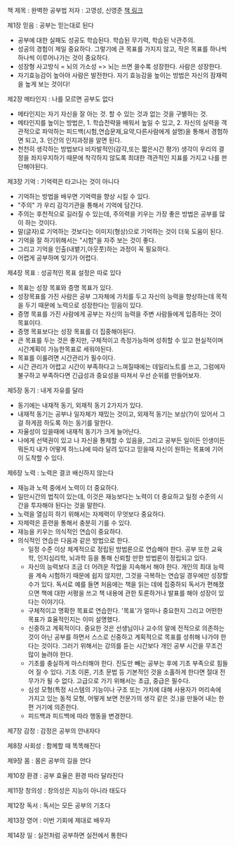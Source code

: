 책 제목 : 완벽한 공부법
저자 : 고영성, 신영준
[책 링크](http://www.yes24.com/Product/Goods/34569935)


제1장 믿음 : 공부는 믿는대로 된다
- 공부에 대한 실패도 성공도 학습된다. 학습된 무기력, 학습된 낙관주의.
- 성공의 경험이 제일 중요하다. 그렇기에 큰 목표를 가지지 않고, 작은 목표를 하나씩 하나씩 이루어나가는 것이 중요하다. 
- 성장형 사고방식 = 뇌의 가소성 => 뇌는 쓰면 쓸수록 성장한다. 사람은 성장한다.
- 자기효능감이 높아야 사람은 발전한다. 자기 효능감을 높이는 방법은 자신의 잠재력을 높게 보는 것이다!

제2장 메타인지 : 나를 모르면 공부도 없다
- 메타인지는 자기 자신을 잘 아는 것. 할 수 있는 것과 없는 것을 구별하는 것.
- 메타인지를 높이는 방법은, 1. 학습전략을 배워서 높일 수 있고, 2. 자신의 실력을 객관적으로 파악하는 피드백(시험,연습문제,요약,다른사람에게 설명)을 통해서 경험하면 되고, 3. 인간의 인지과정을 알면 된다.
- 천천히 생각하는 방법보다 비자발적인(감각,또는 짧은시간 평가) 생각이 우리의 결정을 좌지우지하기 때문에 착각하지 않도록 최대한 객관적인 지표를 가지고 나를 판단해야된다.

제3장 기억 : 기억력은 타고나는 것이 아니다
- 기억하는 방법을 배우면 기억력을 향상 시킬 수 있다. 
- "주의" 가 우리 감각기관을 통해서 기억에 담긴다.
- 주의는 후천적으로 길러질 수 있는데, 주의력을 키우는 가장 좋은 방법은 공부를 많이 하는 것이다.
- 말(글자)로 기억하는 것보다는 이미지(형상)으로 기억하는 것이 더욱 도움이 된다.
- 기억을 잘 하기위해서는 "시험"을 자주 보는 것이 좋다.
- 그리고 기억을 인출(내뱉기,아웃풋)하는 과정이 꼭 필요하다.
- 어렵게 공부하며 잊기가 어렵다.

제4장 목표 : 성공적인 목표 설정은 따로 있다
- 목표는 성장 목표와 증명 목표가 있다.
- 성장목표를 가진 사람은 공부 그자체에 가치를 두고 자신의 능력을 향상하는데 목적을 두기 때문에 노력으로 성장한다는 믿음이 있다.
- 증명 목표를 가진 사람에게 공부는 자신의 능력을 주변 사람들에게 입증하는 것이 목표이다.
- 증명 목표보다는 성장 목표를 더 집중해야된다.
- 큰 목표를 두는 것은 좋지만, 구체적이고 측정가능하며 성취할 수 있고 현실적이며시간계획이 가능한목표로 세워야된다.
- 목표를 이룰려면 시간관리가 필수이다.
- 시간 관리가 어렵고 시간이 부족하다고 느껴질때에는 데일리노트를 쓰고, 그럼에자 불구하고 부족하다면 긴급성과 중요성을 따져서 우선 순위를 만들어보자.

제5장 동기 : 내게 자유를 달라
- 동기에는 내재적 동기, 외재적 동기 2가지가 있다.
- 내재적 동기는 공부나 일자체가 재밌는 것이고, 외재적 동기는 보상(?)이 있어서 그걸 하게끔 하도록 하는 동기를 말한다.
- 자율성이 있을때에 내재적 동기가 크게 늘어난다.
- 나에게 선택권이 있고 나 자신을 통제할 수 있음을, 그리고 공부든 일이든 인생이든 뭐든지 내가 어떻게 하느냐에 따라 달려 있다고 믿을때 자신이 원하는 목표에 기어이 도착할 수 있다.

제6장 노력 : 노력은 결코 배신하지 않는다
- 재능과 노력 중에서 노력이 더 중요하다.
- 일만시간의 법칙이 있는데, 이것은 재능보다는 노력이 더 중요하고 일정 수준의 시간을 투자해야 된다는 것을 말한다.
- 노력을 열심히 하기 위해서는 자제력이 무엇보다 중요하다.
- 자제력은 훈련을 통해서 충분히 기를 수 있다.
- 재능을 키우는 의식적인 연습이 중요하다.
- 의식적인 연습은 다음과 같은 방법으로 한다.
  - 일정 수준 이상 체계적으로 정립된 방법론으로 연습해야 한다. 공부 또한 교육학, 인지심리학, 뇌과학 등을 통해 신뢰할 만한 방법론이 정립되고 있다.
  - 자신의 능력보다 조금 더 어려운 작업을 지속해서 해야 한다. 개인의 최대 능력을 계속 시험하기 때문에 쉽지 않지만, 그것을 극복하는 연습일 경우에만 성장할 수가 있다. 독서로 예를 들면 처음에는 책을 읽는 데에 집중하되 독서가 편해졌으면 책에 대한 서평을 쓰고 책 내용에 관한 토론하거나 발표를 해야 성장이 있다는 이야기다.
  - 구체적이고 명확한 목표로 연습한다. '목표'가 얼마나 중요한지 그리고 어떤한 목표가 효율적인지는 이미 설명했다.
  - 신중하고 계획적이다. 중요한 것은 선생님이나 교수의 말에 전적으로 의존하는 것이 아닌 공부를 하면서 스스로 신중하고 계획적으로 목표를 성취해 나가야 한다는 것이다. 그러기 위해서는 강의를 듣는 시간보다 개인 공부 시간을 무조건 많이 늘려야 한다.
  - 기초를 충실하게 마스터해야 한다. 진도만 빼는 공부는 후에 기초 부족으로 힘들어 질 수 있다. 기초 이론, 기초 문법 등 기본적인 것을 소홀하게 한다면 절대 전무가가 될 수 없다. 고급으로 가기 위해서는 초급, 중급은 필수다.
  - 심성 모형(특정 시스템의 기능이나 구조 또는 가치에 대해 사용자가 머리속에 가지고 있는 동적 모형, 어떻게 보면 전문가의 생각 같은 것.)을 만들어 내는 한편 거기에 의존한다.
  - 피드백과 피드백에 따라 행동을 변경한다.

제7장 감정 : 감정은 공부의 안내자다

제8장 사회성 : 함께할 때 똑똑해진다

제9장 몸 : 몸은 공부의 길을 안다

제10장 환경 : 공부 효율은 환경 따라 달라진다

제11장 창의성 : 창의성은 지능이 아니라 태도다

제12장 독서 : 독서는 모든 공부의 기초다

제13장 영어 : 이번 기회에 제대로 배우자

제14장 일 : 실전처럼 공부하면 실전에서 통한다
